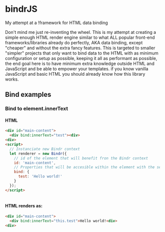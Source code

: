 # bindrJS
My attempt at a !framework for HTML data binding

Don't mind me just re-inventing the wheel.
This is my attempt at creating a simple enough HTML render engine similar to what ALL popular front-end frameworks/libraries already do perfectly, AKA data binding, except "cheaper" and without the extra fancy features.
This is targeted to smaller "simpler" projects that only want to bind data to the HTML with as
minimum configuration or setup as possible, keeping it all as performant as possible, the end goal here is to have minimum extra knowledge outside HTML and JavaScript and be able
to empower your templates. if you know vanilla JavaScript and basic HTML you should already know how this library works.

## Bind examples
 
### Bind to element.innerText

#### HTML
```html
<div id="main-content">
  <div bind:innerText="test"><div>
<div>
<script>
  // Instanciate new Bindr context
  let renderer = new Bindr({
    // id of the element that will benefit fron the Bindr context
    id: 'main-content',
    // Properties that will be accesible within the element with the selected id
    bind: {
      test: 'Hello world!'
    }
  });
</script>
  
```
#### HTML renders as:
 
```html
<div id="main-content">
  <div bind:innerText="this.test">Hello world!<div>
<div>
```
